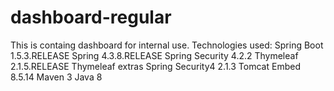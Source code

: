 # dashboard-regular
This is containg dashboard for internal use.
Technologies used:
Spring Boot 1.5.3.RELEASE
Spring 4.3.8.RELEASE
Spring Security 4.2.2
Thymeleaf 2.1.5.RELEASE
Thymeleaf extras Spring Security4 2.1.3
Tomcat Embed 8.5.14
Maven 3
Java 8

